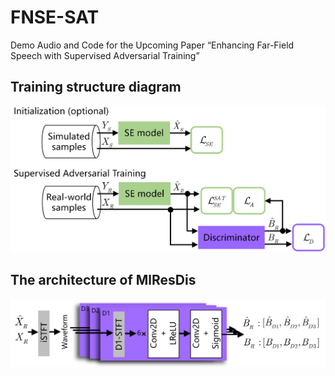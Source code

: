 # FNSE-SAT
Demo Audio and Code for the Upcoming Paper “Enhancing Far-Field Speech with Supervised Adversarial Training”

## Training structure diagram
![FNSE-SAT](images/FNSE-SAT.jpg)

## The architecture of MlResDis
![MlResDis](images/Discri.jpg)
